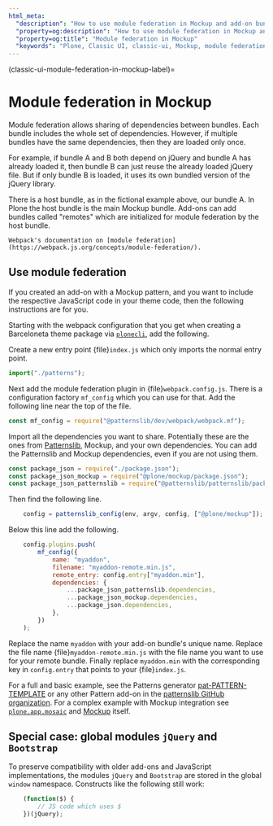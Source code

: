 ```yaml
---
html_meta:
  "description": "How to use module federation in Mockup and add-on bundles."
  "property=og:description": "How to use module federation in Mockup and add-on bundles."
  "property=og:title": "Module federation in Mockup"
  "keywords": "Plone, Classic UI, classic-ui, Mockup, module federation, webpack, JavaScript"
---
```


(classic-ui-module-federation-in-mockup-label)=

# Module federation in Mockup

Module federation allows sharing of dependencies between bundles.
Each bundle includes the whole set of dependencies.
However, if multiple bundles have the same dependencies, then they are loaded only once.

For example, if bundle A and B both depend on jQuery and bundle A has already loaded it, then bundle B can just reuse the already loaded jQuery file.
But if only bundle B is loaded, it uses its own bundled version of the jQuery library.

There is a host bundle, as in the fictional example above, our bundle A.
In Plone the host bundle is the main Mockup bundle.
Add-ons can add bundles called "remotes" which are initialized for module federation by the host bundle.

```{seealso}
Webpack's documentation on [module federation](https://webpack.js.org/concepts/module-federation/).
```


## Use module federation

If you created an add-on with a Mockup pattern, and you want to include the respective JavaScript code in your theme code, then the following instructions are for you.

Starting with the webpack configuration that you get when creating a Barceloneta theme package via [`plonecli`](https://pypi.org/project/plonecli/), add the following.

Create a new entry point {file}`index.js` which only imports the normal entry point.

```js
import("./patterns");
```

Next add the module federation plugin in {file}`webpack.config.js`.
There is a configuration factory `mf_config` which you can use for that.
Add the following line near the top of the file.

```js
const mf_config = require("@patternslib/dev/webpack/webpack.mf");
```

Import all the dependencies you want to share.
Potentially these are the ones from [Patternslib](https://github.com/Patternslib/Patterns/blob/master/package.json), Mockup, and your own dependencies.
You can add the Patternslib and Mockup dependencies, even if you are not using them.

```js
const package_json = require("./package.json");
const package_json_mockup = require("@plone/mockup/package.json");
const package_json_patternslib = require("@patternslib/patternslib/package.json");
```

Then find the following line.

```js
    config = patternslib_config(env, argv, config, ["@plone/mockup"]);
```

Below this line add the following.

```js
    config.plugins.push(
        mf_config({
            name: "myaddon",
            filename: "myaddon-remote.min.js",
            remote_entry: config.entry["myaddon.min"],
            dependencies: {
                ...package_json_patternslib.dependencies,
                ...package_json_mockup.dependencies,
                ...package_json.dependencies,
            },
        })
    );
```

Replace the name `myaddon` with your add-on bundle's unique name.
Replace the file name {file}`myaddon-remote.min.js` with the file name you want to use for your remote bundle.
Finally replace `myaddon.min` with the corresponding key in `config.entry` that points to your {file}`index.js`.

For a full and basic example, see the Patterns generator [pat-PATTERN-TEMPLATE](https://github.com/Patternslib/pat-PATTERN_TEMPLATE/blob/master/webpack.config.js) or any other Pattern add-on in the [patternslib GitHub organization](https://github.com/patternslib/).
For a complex example with Mockup integration see [`plone.app.mosaic`](https://github.com/plone/plone.app.mosaic/blob/master/webpack.config.js) and [Mockup](https://github.com/plone/mockup/blob/master/webpack.config.js) itself.


## Special case: global modules `jQuery` and `Bootstrap`

To preserve compatibility with older add-ons and JavaScript implementations, the modules `jQuery` and `Bootstrap` are stored in the  global `window` namespace.
Constructs like the following still work:

```js
    (function($) {
        // JS code which uses $
    })(jQuery);
```
